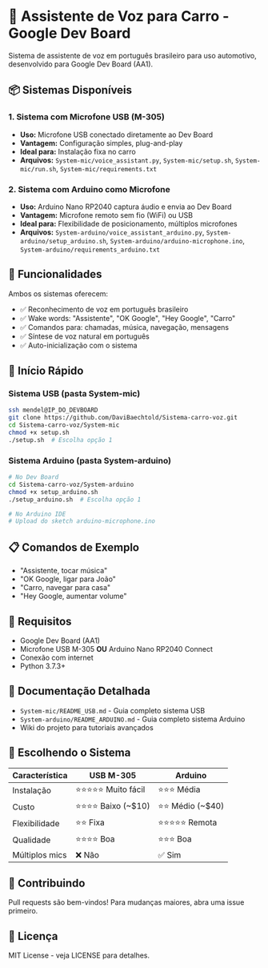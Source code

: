 # 🚗 Assistente de Voz para Carro - Google Dev Board

Sistema de assistente de voz em português brasileiro para uso automotivo, desenvolvido para Google Dev Board (AA1).

## 📦 Sistemas Disponíveis

### 1. Sistema com Microfone USB (M-305)
- **Uso:** Microfone USB conectado diretamente ao Dev Board
- **Vantagem:** Configuração simples, plug-and-play
- **Ideal para:** Instalação fixa no carro
- **Arquivos:** `System-mic/voice_assistant.py`, `System-mic/setup.sh`, `System-mic/run.sh`, `System-mic/requirements.txt`

### 2. Sistema com Arduino como Microfone
- **Uso:** Arduino Nano RP2040 captura áudio e envia ao Dev Board
- **Vantagem:** Microfone remoto sem fio (WiFi) ou USB
- **Ideal para:** Flexibilidade de posicionamento, múltiplos microfones
- **Arquivos:** `System-arduino/voice_assistant_arduino.py`, `System-arduino/setup_arduino.sh`, `System-arduino/arduino-microphone.ino`, `System-arduino/requirements_arduino.txt`

## 🎯 Funcionalidades

Ambos os sistemas oferecem:

- ✅ Reconhecimento de voz em português brasileiro
- ✅ Wake words: "Assistente", "OK Google", "Hey Google", "Carro"
- ✅ Comandos para: chamadas, música, navegação, mensagens
- ✅ Síntese de voz natural em português
- ✅ Auto-inicialização com o sistema

## 🚀 Início Rápido

### Sistema USB (pasta System-mic)
```bash
ssh mendel@IP_DO_DEVBOARD
git clone https://github.com/DaviBaechtold/Sistema-carro-voz.git
cd Sistema-carro-voz/System-mic
chmod +x setup.sh
./setup.sh  # Escolha opção 1
```

### Sistema Arduino (pasta System-arduino)
```bash
# No Dev Board
cd Sistema-carro-voz/System-arduino
chmod +x setup_arduino.sh
./setup_arduino.sh  # Escolha opção 1

# No Arduino IDE
# Upload do sketch arduino-microphone.ino
```

## 📋 Comandos de Exemplo

- "Assistente, tocar música"
- "OK Google, ligar para João"
- "Carro, navegar para casa"
- "Hey Google, aumentar volume"

## 🔧 Requisitos

- Google Dev Board (AA1)
- Microfone USB M-305 **OU** Arduino Nano RP2040 Connect
- Conexão com internet
- Python 3.7.3+

## 📖 Documentação Detalhada

- `System-mic/README_USB.md` - Guia completo sistema USB
- `System-arduino/README_ARDUINO.md` - Guia completo sistema Arduino
- Wiki do projeto para tutoriais avançados

## 📱 Escolhendo o Sistema

| Característica | USB M-305 | Arduino |
|----------------|-----------|---------|
| Instalação | ⭐⭐⭐⭐⭐ Muito fácil | ⭐⭐⭐ Média |
| Custo | ⭐⭐⭐⭐ Baixo (~$10) | ⭐⭐ Médio (~$40) |
| Flexibilidade | ⭐⭐ Fixa | ⭐⭐⭐⭐⭐ Remota |
| Qualidade | ⭐⭐⭐⭐ Boa | ⭐⭐⭐ Boa |
| Múltiplos mics | ❌ Não | ✅ Sim |

## 🤝 Contribuindo

Pull requests são bem-vindos! Para mudanças maiores, abra uma issue primeiro.

## 📄 Licença

MIT License - veja LICENSE para detalhes.